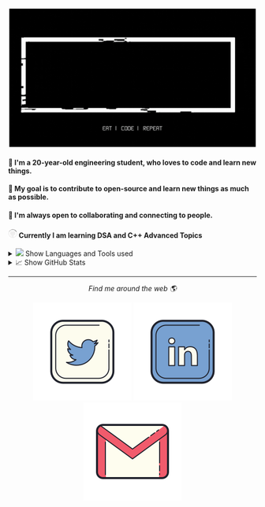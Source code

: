 <!-- markdownlint-disable-next-line -->
<p align="center">
    <img width="500px" src="readme.gif" alt="hello">
</p>

#### :wave: I'm a 20-year-old engineering student, who loves to code and learn new things. <br>
#### 🎯 My goal is to contribute to open-source and learn new things as much as possible.<br>
#### 🤝 I'm always open to collaborating and connecting to people.<br>
#### <img src="https://github.com/kartik-gupta-ij/kartik-gupta-ij/blob/main/octocat-spinner.gif" height="18px"> Currently I am learning DSA and C++ Advanced Topics<br>

<details>
    <summary><img src="https://github.githubassets.com/images/mona-whisper.gif" height="27px">  Show Languages and Tools used
    </summary>
    <p align="left">
        <img src="https://github.com/kartik-gupta-ij/kartik-gupta-ij/blob/main/assests/c.svg" height="50"
            alt="C programming language" />
        <img src="https://github.com/kartik-gupta-ij/kartik-gupta-ij/blob/main/assests/c%2B%2B.svg" height="50"
            alt="C++ programming language" />
        <img src="https://github.com/kartik-gupta-ij/kartik-gupta-ij/blob/main/assests/html.svg" height="50"
            alt="HTML" />
        <img src="https://github.com/kartik-gupta-ij/kartik-gupta-ij/blob/main/assests/python.svg" height="50"
            alt="Python" />
        <img src="https://github.com/kartik-gupta-ij/kartik-gupta-ij/blob/main/assests/git.svg" height="50"
            alt="Git" />
        <img src="https://github.com/kartik-gupta-ij/kartik-gupta-ij/blob/main/assests/vscode.svg" height="50"
            alt="Visual studio code" />  
    </p>
</details>

<details>
    <summary> 📈 Show GitHub Stats</summary>
    <p align="center">

![Anurag's GitHub activity graph](https://activity-graph.herokuapp.com/graph?username=kartik-gupta-ij&theme=xcode&border_color=white)

<img width="49.7%" src="https://github-readme-stats.vercel.app/api?username=kartik-gupta-ij&show_icons=true&theme=tokyonight&hide_border=true" />
<img width="49.7%" src="https://github-readme-streak-stats.herokuapp.com/?user=kartik-gupta-ij&show_icons=true&theme=tokyonight&hide_border=true" /
    </p>
</details>
<hr>
<p align="center">
    <i>Find me around the web 🌎</i>
    <p align="center">
        <a href="https://twitter.com/KartikGupta7267" alt="Twitter"><img
                src="https://github.com/kartik-gupta-ij/kartik-gupta-ij/blob/main/assests/twitter.svg"></a>
        <a href="https://www.linkedin.com/in/kartik-gupta-ij/" alt="Linkedin"><img
                src="https://github.com/kartik-gupta-ij/kartik-gupta-ij/blob/main/assests/linkedin.svg"></a>
        <a href="mailto:kartikgupta7267@gmail.com" alt="gmail"><img
                src="https://github.com/kartik-gupta-ij/kartik-gupta-ij/blob/main/assests/gmail.svg"></a>
    </p>
</p>
